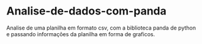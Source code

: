 # Analise-de-dados-com-panda

Analise de uma planilha em formato csv, com a biblioteca panda de python e passando informações da planilha em forma de graficos.
